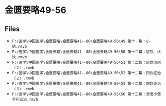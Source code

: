 # 金匮要略49-56

## Files

- `F:/医学\中国医学\金匮要略\金匮要略41--80\金匮要略49-56\49 第十一篇：小结.rmvb`
- `F:/医学\中国医学\金匮要略\金匮要略41--80\金匮要略49-56\50 第十二篇：留饮、伏饮.rmvb`
- `F:/医学\中国医学\金匮要略\金匮要略41--80\金匮要略49-56\51 第十二篇：痰饮治则（２）.rmvb`
- `F:/医学\中国医学\金匮要略\金匮要略41--80\金匮要略49-56\52 第十二篇：四饮证治（２）.rmvb`
- `F:/医学\中国医学\金匮要略\金匮要略41--80\金匮要略49-56\53 第十二篇：四饮证治（３）.rmvb`
- `F:/医学\中国医学\金匮要略\金匮要略41--80\金匮要略49-56\56 第十三篇：消渴小便不利证治.rmvb`
